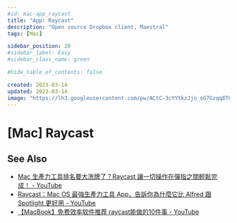```yaml
---
#id: mac-app_raycast
title: "App: Raycast"
description: "Open source Dropbox client, Maestral"
tags: [Mac]

sidebar_position: 20
#sidebar_label: Easy
#sidebar_class_name: green

#hide_table_of_contents: false

created: 2023-03-14
updated: 2023-03-14
image: "https://lh3.googleusercontent.com/pw/ACtC-3cYYtkzJjo_oG7Gzqq8T8XQm4V_qLE3wGWVKOahp6YT4lo-on60NJmjrkkatnizX1b-uID-MCM2ztsXH9z27cMRtql3PA5cpYZYbMfSPuM5Yh3MmqnjnnXYkTg6vtIiBL5SGAQRRAI9zEBIOoyP3tZpuA?authuser=0"
---
```


[Mac] Raycast
=============



See Also
--------

- [Mac 生產力工具排名要大洗牌了？Raycast 讓一切操作在彈指之間輕鬆完成！ - YouTube](https://www.youtube.com/watch?v=x6IcLAdUjSI)
- [Raycast：Mac OS 最強生產力工具 App，告訴你為什麼它比 Alfred 跟 Spotlight 更好用 - YouTube](https://www.youtube.com/watch?v=u3EgARQqrmo)
- [【MacBook】免费效率软件推荐 raycast能做的10件事 - YouTube](https://www.youtube.com/watch?v=vYswf2caodE)
